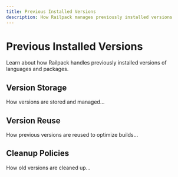 ```yaml
---
title: Previous Installed Versions
description: How Railpack manages previously installed versions
---
```


# Previous Installed Versions

Learn about how Railpack handles previously installed versions of languages and packages.

## Version Storage

How versions are stored and managed...

## Version Reuse

How previous versions are reused to optimize builds...

## Cleanup Policies

How old versions are cleaned up...
